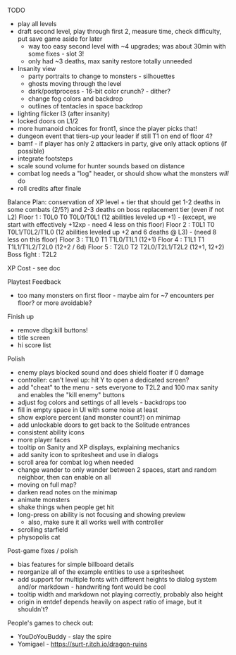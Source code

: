 TODO
* play all levels
* draft second level, play through first 2, measure time, check difficulty, put save game aside for later
  * way too easy second level with ~4 upgrades; was about 30min with some fixes - slot 3!
  * only had ~3 deaths, max sanity restore totally unneeded
* Insanity view
  * party portraits to change to monsters - silhouettes
  * ghosts moving through the level
  * dark/postprocess - 16-bit color crunch? - dither?
  * change fog colors and backdrop
  * outlines of tentacles in space backdrop
* lighting flicker l3 (after insanity)
* locked doors on L1/2
* more humanoid choices for front1, since the player picks that!
* dungeon event that tiers-up your leader if still T1 on end of floor 4?
* bamf - if player has only 2 attackers in party, give only attack options (if possible)
* integrate footsteps
* scale sound volume for hunter sounds based on distance
* combat log needs a "log" header, or should show what the monsters _will_ do
* roll credits after finale

Balance Plan: conservation of XP
          level + tier that should get 1-2 deaths in some combats (2/5?) and 2-3 deaths on boss
                replacement tier (even if not L2)
Floor 1 : T0L0  T0
  T0L0/T0L1 (12 abilities leveled up +1) - (except, we start with effectively +12xp - need 4 less on this floor)
Floor 2 : T0L1  T0
  T0L1/T0L2/T1L0 (12 abilities leveled up +2 and 6 deaths @ L3) - (need 8 less on this floor)
Floor 3 : T1L0  T1
  T1L0/T1L1 (12+1)
Floor 4 : T1L1  T1
  T1L1/T1L2/T2L0 (12+2 / 6d)
Floor 5 : T2L0  T2
  T2L0/T2L1/T2L2 (12+1, 12+2)
Boss fight : T2L2

XP Cost - see doc

Playtest Feedback
* too many monsters on first floor - maybe aim for ~7 encounters per floor? or more avoidable?

Finish up
* remove dbg:kill buttons!
* title screen
* hi score list

Polish
* enemy plays blocked sound and does shield floater if 0 damage
* controller: can't level up: hit Y to open a dedicated screen?
* add "cheat" to the menu - sets everyone to T2L2 and 100 max sanity and enables the "kill enemy" buttons
* adjust fog colors and settings of all levels - backdrops too
* fill in empty space in UI with some noise at least
* show explore percent (and monster count?) on minimap
* add unlockable doors to get back to the Solitude entrances
* consistent ability icons
* more player faces
* tooltip on Sanity and XP displays, explaining mechanics
* add sanity icon to spritesheet and use in dialogs
* scroll area for combat log when needed
* change wander to only wander between 2 spaces, start and random neighbor, then can enable on all
* moving on full map?
* darken read notes on the minimap
* animate monsters
* shake things when people get hit
* long-press on ability is not focusing and showing preview
  * also, make sure it all works well with controller
* scrolling starfield
* physopolis cat

Post-game fixes / polish
* bias features for simple billboard details
* reorganize all of the example entities to use a spritesheet
* add support for multiple fonts with different heights to dialog system and/or markdown - handwriting font would be cool
* tooltip width and markdown not playing correctly, probably also height
* origin in entdef depends heavily on aspect ratio of image, but it shouldn't?

People's games to check out:
* YouDoYouBuddy - slay the spire
* Yomigael - https://surt-r.itch.io/dragon-ruins
